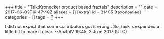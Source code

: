 +++
title = "Talk:Kronecker product based fractals"
description = ""
date = 2017-06-03T19:47:48Z
aliases = []
[extra]
id = 21405
[taxonomies]
categories = []
tags = []
+++

I did not expect that some contributors got it wrong.. So, task is expanded a little bit to 
make it clear. --AnatolV 19:45, 3 June 2017 (UTC)
